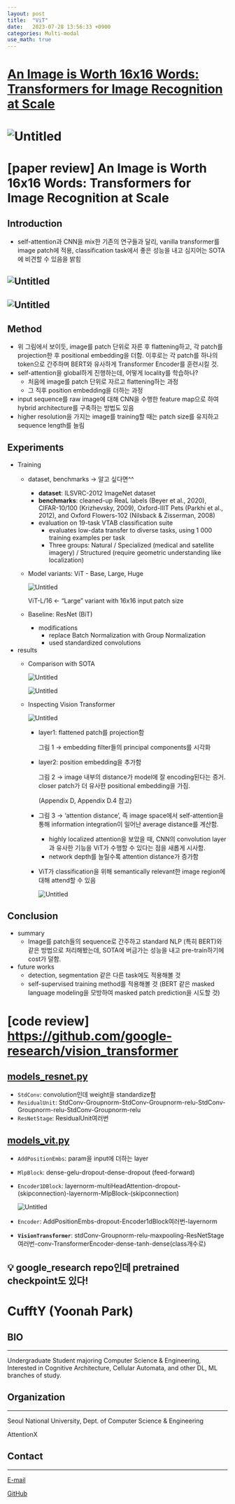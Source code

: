 ```yaml
---
layout: post
title:  "ViT"
date:   2023-07-28 13:56:33 +0900
categories: Multi-modal
use_math: true
---
```



# [An Image is Worth 16x16 Words: Transformers for Image Recognition at Scale](https://arxiv.org/abs/2010.11929)

# ![Untitled](https://agency301.github.io/assets/img/ViT/Untitled.png)

# [paper review] An Image is Worth 16x16 Words: Transformers for Image Recognition at Scale
## Introduction
- self-attention과 CNN을 mix한 기존의 연구들과 달리, vanilla transformer를 image patch에 적용, classification task에서 좋은 성능을 내고 심지어는 SOTA에 비견할 수 있음을 밝힘

## ![Untitled](https://agency301.github.io/assets/img/ViT/Untitled.png)

## ![Untitled](https://agency301.github.io/assets/img/ViT/Untitled%201.png)

## Method
- 위 그림에서 보이듯, image를 patch 단위로 자른 후 flattening하고, 각 patch를 projection한 후 positional embedding을 더함. 이후로는 각 patch를 하나의 token으로 간주하며 BERT와 유사하게 Transformer Encoder를 훈련시킬 것.
- self-attention을 global하게 진행하는데, 어떻게 locality를 학습하나?
    - 처음에 image를 patch 단위로 자르고 flattening하는 과정
    - 그 직후 position embedding을 더하는 과정
- input sequence를 raw image에 대해 CNN을 수행한 feature map으로 하여 hybrid architecture를 구축하는 방법도 있음
- higher resolution을 가지는 image를 training할 때는 patch size를 유지하고 sequence length를 늘림
## Experiments
- Training
    - dataset, benchmarks → 알고 싶다면^^
        - **dataset**: ILSVRC-2012 ImageNet dataset
        - **benchmarks**: cleaned-up ReaL labels (Beyer et al., 2020), CIFAR-10/100 (Krizhevsky, 2009), Oxford-IIIT Pets (Parkhi et al., 2012), and Oxford Flowers-102 (Nilsback & Zisserman, 2008)
        - evaluation on 19-task VTAB classification suite
            - evaluates low-data transfer to diverse tasks, using 1 000 training examples per task
            - Three groups: Natural / Specialized (medical and satellite imagery) / Structured (require geometric understanding like localization)
    - Model variants: ViT - Base, Large, Huge

        ![Untitled](https://agency301.github.io/assets/img/ViT/Untitled%202.png)

        ViT-L/16 ← “Large” variant with 16x16 input patch size

    - Baseline: ResNet (BiT)
        - modifications
            - replace Batch Normalization with Group Normalization
            - used standardized convolutions
- results
    - Comparison with SOTA

        ![Untitled](https://agency301.github.io/assets/img/ViT/Untitled%203.png)

        ![Untitled](https://agency301.github.io/assets/img/ViT/Untitled%204.png)

    - Inspecting Vision Transformer

        ![Untitled](https://agency301.github.io/assets/img/ViT/Untitled%205.png)

        - layer1: flattened patch를 projection함

            그림 1 → embedding filter들의 principal components를 시각화

        - layer2: position embedding을 추가함

            그림 2 → image 내부의 distance가 model에 잘 encoding된다는 증거. closer patch가 더 유사한 positional embedding을 가짐.

            (Appendix D, Appendix D.4 참고)

        - 그림 3 → ‘attention distance’, 즉 image space에서 self-attention을 통해 information integration이 일어난 average distance를 계산함.
            - highly localized attention을 보았을 때, CNN의 convolution layer과 유사한 기능을 ViT가 수행할 수 있다는 점을 새롭게 시사함.
            - network depth를 늘릴수록 attention distance가 증가함
        - ViT가 classification을 위해 semantically relevant한 image region에 대해 attend할 수 있음

            ![Untitled](https://agency301.github.io/assets/img/ViT/Untitled%206.png)

## Conclusion
- summary
    - Image를 patch들의 sequence로 간주하고 standard NLP (특히 BERT)와 같은 방법으로 처리해봤는데, SOTA에 버금가는 성능을 내고 pre-train하기에 cost가 덜함.
- future works
    - detection, segmentation 같은 다른 task에도 적용해볼 것
    - self-supervised training method를 적용해볼 것 (BERT 같은 masked language modeling을 모방하여 masked patch prediction을 시도할 것)
# [code review] https://github.com/google-research/vision_transformer
## [models_resnet.py](https://github.com/google-research/vision_transformer/blob/main/vit_jax/models_resnet.py)
- `StdConv`: convolution인데 weight을 standardize함
- `ResidualUnit`: StdConv-Groupnorm-StdConv-Groupnorm-relu-StdConv-Groupnorm-relu-StdConv-Groupnorm-relu
- `ResNetStage`: ResidualUnit여러번
## [models_vit.py](https://github.com/google-research/vision_transformer/blob/main/vit_jax/models_vit.py)
- `AddPositionEmbs`: param을 input에 더하는 layer
- `MlpBlock`: dense-gelu-dropout-dense-dropout (feed-forward)
- `Encoder1DBlock`: layernorm-multiHeadAttention-dropout-(skipconnection)-layernorm-MlpBlock-(skipconnection)

    ![Untitled](https://agency301.github.io/assets/img/ViT/Untitled%207.png)

- `Encoder`: AddPositionEmbs-dropout-Encoder1dBlock여러번-layernorm
- **`VisionTransformer`**: stdConv-Groupnorm-relu-maxpooling-ResNetStage여러번-conv-TransformerEncoder-dense-tanh-dense(class개수로)

## <aside>
## 💡 google_research repo인데 pretrained checkpoint도 있다!

## </aside>


# CufftY (Yoonah Park)
## BIO
----------
Undergraduate Student majoring Computer Science & Engineering, Interested in Cognitive Architecture, Cellular Automata, and other DL, ML branches of study.

## Organization
----------
Seoul National University, Dept. of Computer Science & Engineering

AttentionX

## Contact
----------
[E-mail](wisdomsword21@snu.ac.kr)

[GitHub](https://github.com/gyuuuna)